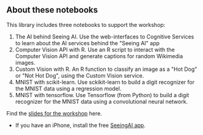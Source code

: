 ## About these notebooks

This library includes three notebooks to support the workshop:

1. The AI behind Seeing AI. Use the web-interfaces to Cognitive Services to learn about the AI services behind the "Seeing AI" app
2. Computer Vision API with R. Use an R script to interact with the Computer Vision API and generate captions for random Wikimedia images.
3. Custom Vision with R. An R function to classify an image as a "Hot Dog" or "Not Hot Dog", using the Custom Vision service.
4. MNIST with scikit-learn. Use sckikit-learn to build a digit recognizer for the MNIST data using a regression model.
5. MNIST with tensorflow. Use Tensorflow (from Python) to build a digit recognizer for the MNIST data using a convolutional neural network.

Find the [slides for the workshop](https://github.com/revodavid/PracticalAI/blob/master/AIF01%20Practical%20AI%20for%20the%20Working%20Software%20Engineer.pdf) here.

* If you have an iPhone, install the free [SeeingAI app](https://www.microsoft.com/seeing-ai?WT.mc_id=AIlive-workshop-davidsmi).







